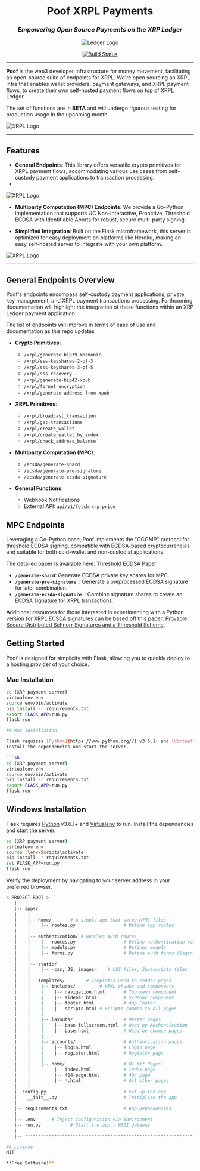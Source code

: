 <div align="center">

# Poof XRPL Payments
### _Empowering Open Source Payments on the XRP Ledger_

![Ledger Logo](https://foundation.xrpl.org/wp-content/uploads/2022/02/ledger_logo.png)

[![Build Status](https://travis-ci.org/joemccann/dillinger.svg?branch=master)](https://travis-ci.org/joemccann/dillinger)

</div>

---

**Poof** is the web3 developer infrastructure for money movement, facilitating an open-source suite of endpoints for XRPL. We're open sourcing an XRPL infra that enables wallet providers, payment gateways, and XRPL payment flows, to create their own self-hosted payment flows on top of XRPL Ledger. 

The set of functions are in **BETA** and will undergo rigurous testing for production usage in the upcoming month. 


![XRPL Logo](https://i.imgur.com/Gn5IvVF.png)

---

## Features

- **General Endpoints**: This library offers versatile crypto primitives for XRPL payment flows, accommodating various use cases from self-custody payment applications to transaction processing.
- 
![XRPL Logo](https://i.imgur.com/GSN9cu5.png)


- **Multiparty Computation (MPC) Endpoints**: We provide a Go-Python implementation that supports UC Non-Interactive, Proactive, Threshold ECDSA with Identifiable Aborts for robust, secure multi-party signing. 

- **Simplified Integration**: Built on the Flask microframework, this server is optimized for easy deployment on platforms like Heroku, making an easy self-hosted server to integrate with your own platform.

![XRPL Logo](https://i.imgur.com/AqaZZ9G.png)


---

## General Endpoints Overview

Poof's endpoints encompass self-custody payment applications, private key management, and XRPL payment transactions processing. Forthcoming documentation will highlight the integration of these functions within an XRP Ledger payment application.

The list of endpoints will improve in terms of ease of use and documentation as this repo updates 


- **Crypto Primitives**:
  - `/xrpl/generate-bip39-mnemonic`
  - `/xrpl/sss-keyshares-2-of-3`
  - `/xrpl/sss-keyshares-3-of-5`
  - `/xrpl/sss-recovery`
  - `/xrpl/generate-bip42-xpub`
  - `/xrpl/fernet_encryption`
  - `/xrpl/generate-address-from-xpub`

- **XRPL Primitives**:
  - `/xrpl/broadcast_transaction`
  - `/xrpl/get-transactions`
  - `/xrpl/create_wallet`
  - `/xrpl/create_wallet_by_index`
  - `/xrpl/check_address_balance`

- **Multiparty Computation (MPC)**:
  - `/ecsda/generate-shard`
  - `/ecsda/generate-pre-signature`
  - `/ecsda/generate-ecsda-signature`

- **General Functions**:
  - Webhook Notifications
  - External API: `api/v1/fetch-xrp-price`

## MPC Endpoints

Leveraging a Go-Python base, Poof implements the "CGGMP" protocol for threshold ECDSA signing, compatible with ECDSA-based cryptocurrencies and suitable for both cold-wallet and non-custodial applications.

The detailed paper is available here: [Threshold ECDSA Paper](https://eprint.iacr.org/2021/060.pdf).

- **`/generate-shard`**: Generate ECDSA private key shares for MPC.
- **`/generate-pre-signature `**: Generate a preprocessed ECDSA signature for later combination.
- **`/generate-ecsda-signature `**: Combine signature shares to create an ECDSA signature for XRPL transactions.



Additional resources for those interested in experimenting with a Python version for XRPL ECSDA signatures can be based off this paper: [Provable Secure Distributed Schnorr Signatures and a Threshold Scheme](https://eprint.iacr.org/2019/114.pdf).

## Getting Started

Poof is designed for simplicity with Flask, allowing you to quickly deploy to a hosting provider of your choice.

### Mac Installation

```bash
cd (XRP payment server)
virtualenv env
source env/bin/activate
pip install -r requirements.txt
export FLASK_APP=run.py
flask run

## Mac Installation

Flask requires [Python](https://www.python.org//) v3.6.1+ and [Virtualenv](https://virtualenv.pypa.io/en/latest/) to run.
Install the dependencies and start the server.

```sh
cd (XRP payment server)
virtualenv env
source env/bin/activate
pip install -r requirements.txt
export FLASK_APP=run.py
flask run
```
## Windows Installation

Flask requires [Python](https://www.python.org//) v3.6.1+ and [Virtualenv](https://virtualenv.pypa.io/en/latest/) to run.
Install the dependencies and start the server.

```sh
cd (XRP payment server)
virtualenv env
source .\env\Scripts\activate
pip install -r requirements.txt
set FLASK_APP=run.py
flask run
```


Verify the deployment by navigating to your server address in
your preferred browser.

```sh
< PROJECT ROOT >
   |
   |-- apps/
   |    |
   |    |-- home/       # A simple app that serve HTML files
   |    |    |-- routes.py                  # Define app routes
   |    |
   |    |-- authentication/ # Handles auth routes 
   |    |    |-- routes.py                  # Define authentication routes  
   |    |    |-- models.py                  # Defines models  
   |    |    |-- forms.py                   # Define auth forms (login and register) 
   |    |
   |    |-- static/
   |    |    |-- <css, JS, images>    # CSS files, Javascripts files
   |    |
   |    |-- templates/        # Templates used to render pages
   |    |    |-- includes/         # HTML chunks and components
   |    |    |    |-- navigation.html       # Top menu component
   |    |    |    |-- sidebar.html          # Sidebar component
   |    |    |    |-- footer.html           # App Footer
   |    |    |    |-- scripts.html # Scripts common to all pages
   |    |    |
   |    |    |-- layouts/                   # Master pages
   |    |    |    |-- base-fullscreen.html  # Used by Authentication
   |    |    |    |-- base.html             # Used by common pages
   |    |    |
   |    |    |-- accounts/                  # Authentication pages
   |    |    |    |-- login.html            # Login page
   |    |    |    |-- register.html         # Register page
   |    |    |
   |    |    |-- home/                      # UI Kit Pages
   |    |         |-- index.html            # Index page
   |    |         |-- 404-page.html         # 404 page
   |    |         |-- *.html                # All other pages
   |    |    
   |  config.py                             # Set up the app
   |    __init__.py                         # Initialize the app
   |
   |-- requirements.txt                     # App Dependencies
   |
   |-- .env      # Inject Configuration via Environment
   |-- run.py           # Start the app - WSGI gateway
   |
   |-- ************************************************************************```

## License
MIT

**Free Software!**
